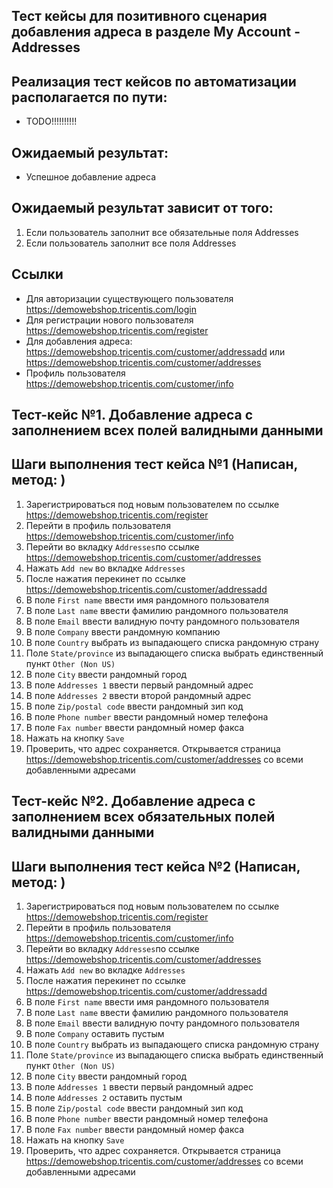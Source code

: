 ## Тест кейсы для позитивного сценария добавления адреса в разделе My Account - Addresses

## Реализация тест кейсов по автоматизации располагается по пути:

- TODO!!!!!!!!!!

## Ожидаемый результат:

- Успешное добавление адреса

## Ожидаемый результат зависит от того:

1) Если пользователь заполнит все обязательные поля Addresses
2) Если пользователь заполнит все поля Addresses

## Ссылки

- Для авторизации существующего пользователя https://demowebshop.tricentis.com/login
- Для регистрации нового пользователя https://demowebshop.tricentis.com/register
- Для добавления адреса: https://demowebshop.tricentis.com/customer/addressadd
  или https://demowebshop.tricentis.com/customer/addresses
- Профиль пользователя https://demowebshop.tricentis.com/customer/info

## Тест-кейс №1. Добавление адреса с заполнением всех полей валидными данными

## Шаги выполнения тест кейса №1 (Написан, метод: )

1) Зарегистрироваться под новым пользователем по ссылке https://demowebshop.tricentis.com/register
2) Перейти в профиль пользователя https://demowebshop.tricentis.com/customer/info
3) Перейти во вкладку `Addresses`по ссылке https://demowebshop.tricentis.com/customer/addresses
4) Нажать `Add new` во вкладке `Addresses`
5) После нажатия перекинет по ссылке https://demowebshop.tricentis.com/customer/addressadd
6) В поле `First name` ввести имя рандомного пользователя
7) В поле `Last name` ввести фамилию рандомного пользователя
8) В поле `Email` ввести валидную почту рандомного пользователя
9) В поле `Company` ввести рандомную компанию
10) В поле `Country` выбрать из выпадающего списка рандомную страну
11) Поле `State/province` из выпадающего списка выбрать единственный пункт `Other (Non US)`
12) В поле `City` ввести рандомный город
13) В поле `Addresses 1` ввести первый рандомный адрес
14) В поле `Addresses 2` ввести второй рандомный адрес
15) В поле `Zip/postal code` ввести рандомный зип код
16) В поле `Phone number` ввести рандомный номер телефона
17) В поле `Fax number` ввести рандомный номер факса
18) Нажать на кнопку `Save`
19) Проверить, что адрес сохраняется. Открывается страница https://demowebshop.tricentis.com/customer/addresses со всеми
    добавленными адресами

## Тест-кейс №2. Добавление адреса с заполнением всех обязательных полей валидными данными

## Шаги выполнения тест кейса №2 (Написан, метод: )

1) Зарегистрироваться под новым пользователем по ссылке https://demowebshop.tricentis.com/register
2) Перейти в профиль пользователя https://demowebshop.tricentis.com/customer/info
3) Перейти во вкладку `Addresses`по ссылке https://demowebshop.tricentis.com/customer/addresses
4) Нажать `Add new` во вкладке `Addresses`
5) После нажатия перекинет по ссылке https://demowebshop.tricentis.com/customer/addressadd
6) В поле `First name` ввести имя рандомного пользователя
7) В поле `Last name` ввести фамилию рандомного пользователя
8) В поле `Email` ввести валидную почту рандомного пользователя
9) В поле `Company` оставить пустым
10) В поле `Country` выбрать из выпадающего списка рандомную страну
11) Поле `State/province` из выпадающего списка выбрать единственный пункт `Other (Non US)`
12) В поле `City` ввести рандомный город
13) В поле `Addresses 1` ввести первый рандомный адрес
14) В поле `Addresses 2` оставить пустым
15) В поле `Zip/postal code` ввести рандомный зип код
16) В поле `Phone number` ввести рандомный номер телефона
17) В поле `Fax number` ввести рандомный номер факса
18) Нажать на кнопку `Save`
19) Проверить, что адрес сохраняется. Открывается страница https://demowebshop.tricentis.com/customer/addresses со всеми
    добавленными адресами


